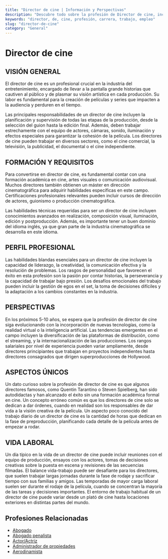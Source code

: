 ```yaml
---
title: "Director de cine | Información y Perspectivas"
description: "Descubre todo sobre la profesión de Director de cine, incluyendo responsabilidades, requisitos y oportunidades."
keywords: "director, de, cine, profesión, carrera, trabajo, empleo"
slug: "director-de-cine"
category: "General"
---
```


# Director de cine

## VISIÓN GENERAL

El director de cine es un profesional crucial en la industria del entretenimiento, encargado de llevar a la pantalla grande historias que cautiven al público y de plasmar su visión artística en cada producción. Su labor es fundamental para la creación de películas y series que impacten a la audiencia y perduren en el tiempo. 

Las principales responsabilidades de un director de cine incluyen la planificación y supervisión de todas las etapas de la producción, desde la selección del guion hasta la edición final. Además, deben trabajar estrechamente con el equipo de actores, cámaras, sonido, iluminación y efectos especiales para garantizar la cohesión de la película. Los directores de cine pueden trabajar en diversos sectores, como el cine comercial, la televisión, la publicidad, el documental o el cine independiente.

## FORMACIÓN Y REQUISITOS

Para convertirse en director de cine, es fundamental contar con una formación académica en cine, artes visuales o comunicación audiovisual. Muchos directores también obtienen un máster en dirección cinematográfica para adquirir habilidades específicas en este campo. Certificaciones profesionales relevantes pueden incluir cursos de dirección de actores, guionismo o producción cinematográfica.

Las habilidades técnicas requeridas para ser un director de cine incluyen conocimientos avanzados en realización, composición visual, iluminación, edición y postproducción. Además, es importante tener un buen dominio del idioma inglés, ya que gran parte de la industria cinematográfica se desarrolla en este idioma.

## PERFIL PROFESIONAL

Las habilidades blandas esenciales para un director de cine incluyen la capacidad de liderazgo, la creatividad, la comunicación efectiva y la resolución de problemas. Los rasgos de personalidad que favorecen el éxito en esta profesión son la pasión por contar historias, la perseverancia y la capacidad de trabajar bajo presión. Los desafíos emocionales del trabajo pueden incluir la gestión de egos en el set, la toma de decisiones difíciles y la adaptación a los cambios constantes en la industria.

## PERSPECTIVAS

En los próximos 5-10 años, se espera que la profesión de director de cine siga evolucionando con la incorporación de nuevas tecnologías, como la realidad virtual o la inteligencia artificial. Las tendencias emergentes en el campo incluyen la diversificación de las plataformas de distribución, como el streaming, y la internacionalización de las producciones. Los rangos salariales por nivel de experiencia pueden variar ampliamente, desde directores principiantes que trabajan en proyectos independientes hasta directores consagrados que dirigen superproducciones de Hollywood.

## ASPECTOS ÚNICOS

Un dato curioso sobre la profesión de director de cine es que algunos directores famosos, como Quentin Tarantino o Steven Spielberg, han sido autodidactas y han alcanzado el éxito sin una formación académica formal en cine. Un concepto erróneo común es que los directores de cine solo se dedican a dar órdenes, cuando en realidad son los responsables de dar vida a la visión creativa de la película. Un aspecto poco conocido del trabajo diario de un director de cine es la cantidad de horas que dedican en la fase de preproducción, planificando cada detalle de la película antes de empezar a rodar.

## VIDA LABORAL

Un día típico en la vida de un director de cine puede incluir reuniones con el equipo de producción, ensayos con los actores, tomas de decisiones creativas sobre la puesta en escena y revisiones de las secuencias filmadas. El balance vida-trabajo puede ser desafiante para los directores, que suelen trabajar largas jornadas durante la fase de rodaje y sacrificar tiempo con sus familias y amigos. Las temporadas de mayor carga laboral suelen ser durante el rodaje de la película, cuando se concentran la mayoría de las tareas y decisiones importantes. El entorno de trabajo habitual de un director de cine puede variar desde un plató de cine hasta locaciones exteriores en distintas partes del mundo.
## Profesiones Relacionadas

- [Abogado](/profesiones/abogado/)
- [Abogado penalista](/profesiones/abogado-penalista/)
- [Actor/Actriz](/profesiones/actor-actriz/)
- [Administrador de propiedades](/profesiones/administrador-de-propiedades/)
- [Aerodinamista](/profesiones/aerodinamista/)

